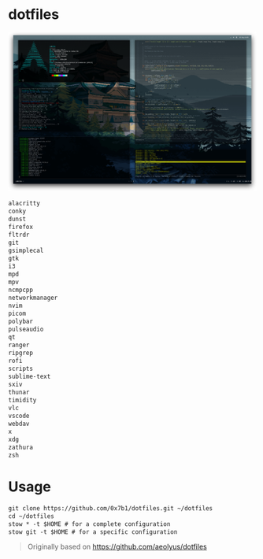 # dotfiles

![Screenshot](images/2020-08-03_130926.png)

```
alacritty
conky
dunst
firefox
fltrdr
git
gsimplecal
gtk
i3
mpd
mpv
ncmpcpp
networkmanager
nvim
picom
polybar
pulseaudio
qt
ranger
ripgrep
rofi
scripts
sublime-text
sxiv
thunar
timidity
vlc
vscode
webdav
x
xdg
zathura
zsh
```

# Usage
```
git clone https://github.com/0x7b1/dotfiles.git ~/dotfiles
cd ~/dotfiles
stow * -t $HOME # for a complete configuration
stow git -t $HOME # for a specific configuration
```

> Originally based on https://github.com/aeolyus/dotfiles
